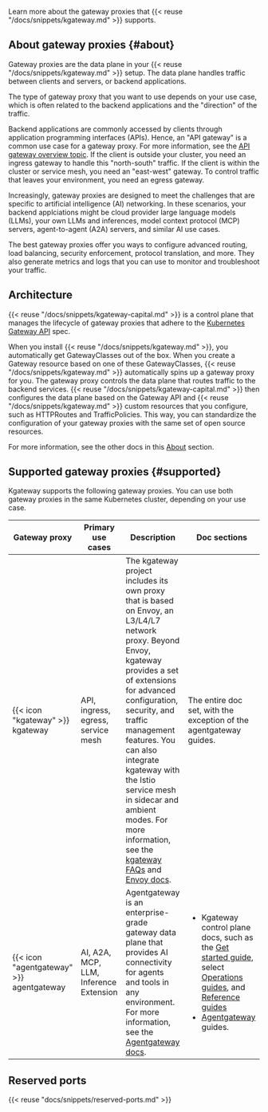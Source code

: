 Learn more about the gateway proxies that {{< reuse "/docs/snippets/kgateway.md" >}} supports.

## About gateway proxies {#about}

Gateway proxies are the data plane in your {{< reuse "/docs/snippets/kgateway.md" >}} setup. The data plane handles traffic between clients and servers, or backend applications.

The type of gateway proxy that you want to use depends on your use case, which is often related to the backend applications and the "direction" of the traffic.

Backend applications are commonly accessed by clients through application programming interfaces (APIs). Hence, an "API gateway" is a common use case for a gateway proxy. For more information, see the [API gateway overview topic](../overview/#api-gateway). If the client is outside your cluster, you need an ingress gateway to handle this "north-south" traffic. If the client is within the cluster or service mesh, you need an "east-west" gateway. To control traffic that leaves your environment, you need an egress gateway.

Increasingly, gateway proxies are designed to meet the challenges that are specific to artificial intelligence (AI) networking. In these scenarios, your backend applciations might be cloud provider large language models (LLMs), your own LLMs and inferences, model context protocol (MCP) servers, agent-to-agent (A2A) servers, and similar AI use cases.

The best gateway proxies offer you ways to configure advanced routing, load balancing, security enforcement, protocol translation, and more. They also generate metrics and logs that you can use to monitor and troubleshoot your traffic.

## Architecture

{{< reuse "/docs/snippets/kgateway-capital.md" >}} is a control plane that manages the lifecycle of gateway proxies that adhere to the [Kubernetes Gateway API](https://gateway-api.sigs.k8s.io) spec.

When you install {{< reuse "/docs/snippets/kgateway.md" >}}, you automatically get GatewayClasses out of the box. When you create a Gateway resource based on one of these GatewayClasses, {{< reuse "/docs/snippets/kgateway.md" >}} automatically spins up a gateway proxy for you. The gateway proxy controls the data plane that routes traffic to the backend services. {{< reuse "/docs/snippets/kgateway-capital.md" >}} then configures the data plane based on the Gateway API and {{< reuse "/docs/snippets/kgateway.md" >}} custom resources that you configure, such as HTTPRoutes and TrafficPolicies. This way, you can standardize the configuration of your gateway proxies with the same set of open source resources.

For more information, see the other docs in this [About](../) section.

## Supported gateway proxies {#supported}

Kgateway supports the following gateway proxies. You can use both gateway proxies in the same Kubernetes cluster, depending on your use case.

| Gateway proxy | Primary use cases | Description | Doc sections |
| --- | --- | --- | --- |
| {{< icon "kgateway" >}} kgateway | API, ingress, egress, service mesh | The kgateway project includes its own proxy that is based on Envoy, an L3/L4/L7 network proxy. Beyond Envoy, kgateway provides a set of extensions for advanced configuration, security, and traffic management features. You can also integrate kgateway with the Istio service mesh in sidecar and ambient modes. For more information, see the [kgateway FAQs](../../faqs/) and [Envoy docs](https://www.envoyproxy.io/docs/envoy/latest/intro/what_is_envoy). | The entire doc set, with the exception of the agentgateway guides. |
| {{< icon "agentgateway" >}} agentgateway | AI, A2A, MCP, LLM, Inference Extension | Agentgateway is an enterprise-grade gateway data plane that provides AI connectivity for agents and tools in any environment. For more information, see the [Agentgateway docs](https://agentgateway.dev/docs/). | <ul><li>Kgateway control plane docs, such as the [Get started guide](../../quickstart/), select [Operations guides](../../operations/), and [Reference guides](../../reference/)</li><li>[Agentgateway](../../agentgateway/) guides.</li></ul>|

## Reserved ports

{{< reuse "docs/snippets/reserved-ports.md" >}}